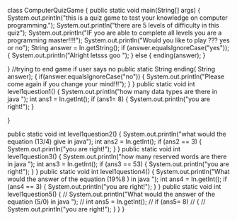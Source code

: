 class ComputerQuizGame
{
  public static void main(String[] args)
  {
    System.out.println("this is a quiz game to test your knowledge on computer programming.");
    System.out.println("there are 5 levels of difficulty in this quiz");
    System.out.println("IF yoo are able to complete all levels you are a programming master!!!!");
    System.out.println("Would you like to play ??? yes or no");
    String answer = In.getString();
     if (answer.equalsIgnoreCase("yes"));
   {
     System.out.println("Alright letsss goo ");
   }
   else 
   {
     ending(answer);
   }
 
  }
  //trying to end game if user says no
  public static String ending( String answer);
  {
     if(answer.equalsIgnoreCase("no"))
   {
     System.out.println("Please come again if you change your mind!!!");
   }
  }
  public static void int level1question1()
  {
    System.out.println("how many data types are there in java ");
  int ans1 = In.getInt();
  if (ans1= 8)
  {
    System.out.println("you are right!");
  }
   
 }

 public static void int level1question2()
  {
    System.out.println("what would the equation (13/4) give in java");
  int ans2 = In.getInt();
  if (ans2 == 3)
  {
    System.out.println("you are right!");
  }
}
  public static void int level1question3()
  {
    System.out.println("how many reserved words are there in java ");
  int ans3 = In.getInt();
  if (ans3 == 53)
  {
    System.out.println("you are right!");
  }
  }
    public static void int level1question4()
  {
    System.out.println("What would the answer of the equation (19%8 ) in java ");
  int ans4 = In.getInt();
  if (ans4 == 3)
  {
    System.out.println("you are right!");
  }
  }
      public static void int level1question5()
  {
  //  System.out.println("What would the answer of the equation (5/0) in java ");
 // int ans5 = In.getInt();
 // if (ans5= 8)
 // {
 //   System.out.println("you are right!");
  }
  }
}
  
